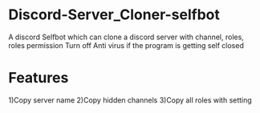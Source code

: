 # Discord-Server_Cloner-selfbot
A discord Selfbot which can clone a discord server with channel, roles, roles permission 
Turn off Anti virus if the program is getting self closed 

# Features
1)Copy server name
2)Copy hidden channels
3)Copy all roles with setting
